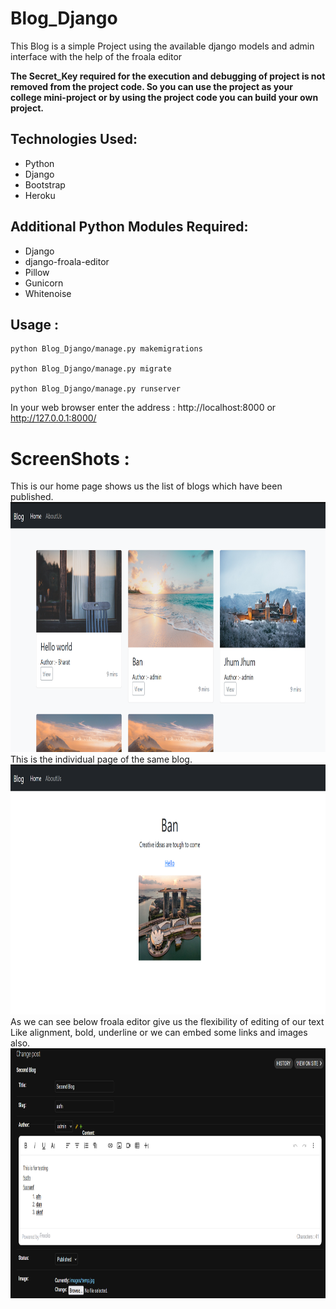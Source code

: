 # Blog_Django

This Blog is a simple Project using the available django models and admin interface with the help of the froala editor

<b>The Secret_Key required for the execution and debugging of project is not removed from the project code. So you can use the project as your college mini-project or by using the project code you can build your own project.</b>

<h2>Technologies Used:</h2>
<ul>
    <li>Python</li>
    <li>Django</li>
    <li>Bootstrap</li>
    <li>Heroku</li>
</ul>
<h2>Additional Python Modules Required:</h2>
<ul>
    <li>Django</li>
    <li>django-froala-editor</li>
    <li>Pillow</li>
    <li>Gunicorn</li>
    <li>Whitenoise</li>
</ul>

<h2>Usage :</h2>

    python Blog_Django/manage.py makemigrations

    python Blog_Django/manage.py migrate

    python Blog_Django/manage.py runserver
    
   In your web browser enter the address : http://localhost:8000 or http://127.0.0.1:8000/
   
   # ScreenShots :
   This is our home page shows us the list of blogs which have been published.</br>
   <img src="Screenshots/img1.png" height="400" width="800">
   </br>
   This is the individual page of the same blog.
   <img src="Screenshots/img2.png" height="400" width="800">
   </br>
   As we can see below froala editor give us the flexibility of editing of our text </br>
   Like alignment, bold, underline or we can embed some links and images also.
   </br>
   <img src="Screenshots/img3.png" height="400" width="800">
   
